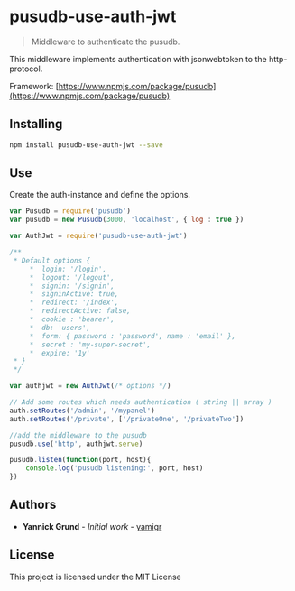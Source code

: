 # pusudb-use-auth-jwt

> Middleware to authenticate the pusudb.

This middleware implements authentication with jsonwebtoken to the http-protocol.

Framework: [https://www.npmjs.com/package/pusudb](https://www.npmjs.com/package/pusudb)

<a name="installing"></a>
## Installing

```sh
npm install pusudb-use-auth-jwt --save
```

## Use
Create the auth-instance and define the options.

```js
var Pusudb = require('pusudb')
var pusudb = new Pusudb(3000, 'localhost', { log : true })

var AuthJwt = require('pusudb-use-auth-jwt')

/**
 * Default options {
     *  login: '/login',
     *  logout: '/logout',
     *  signin: '/signin',
     *  signinActive: true,
     *  redirect: '/index',
     *  redirectActive: false,
     *  cookie : 'bearer',
     *  db: 'users',
     *  form: { password : 'password', name : 'email' },
     *  secret : 'my-super-secret',
     *  expire: '1y'
 * }
 */

var authjwt = new AuthJwt(/* options */) 

// Add some routes which needs authentication ( string || array )
auth.setRoutes('/admin', '/mypanel')
auth.setRoutes('/private', ['/privateOne', '/privateTwo'])

//add the middleware to the pusudb
pusudb.use('http', authjwt.serve)

pusudb.listen(function(port, host){
    console.log('pusudb listening:', port, host)
})
```

<a name="authors"></a>

## Authors

* **Yannick Grund** - *Initial work* - [yamigr](https://github.com/yamigr)

<a name="license"></a>

## License

This project is licensed under the MIT License

